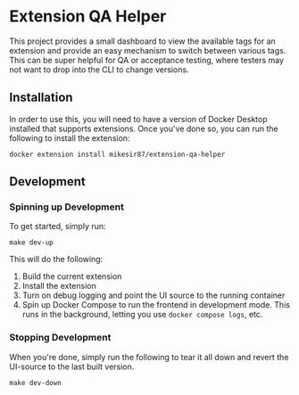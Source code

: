 # Extension QA Helper

This project provides a small dashboard to view the available tags for an extension and provide an easy mechanism to switch between various tags. This can be super helpful for QA or acceptance testing, where testers may not want to drop into the CLI to change versions.

## Installation

In order to use this, you will need to have a version of Docker Desktop installed that supports extensions. Once you've done so, you can run the following to install the extension:

```
docker extension install mikesir87/extension-qa-helper
```


## Development

### Spinning up Development

To get started, simply run:

```
make dev-up
```

This will do the following:

1. Build the current extension
1. Install the extension
1. Turn on debug logging and point the UI source to the running container
1. Spin up Docker Compose to run the frontend in development mode. This runs in the background, letting you use `docker compose logs`, etc.

### Stopping Development

When you're done, simply run the following to tear it all down and revert the UI-source to the last built version.

```
make dev-down
```
